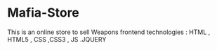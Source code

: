 # Mafia-Store
This is an online store to sell Weapons frontend technologies : HTML , HTML5 , CSS ,CSS3 , JS .JQUERY
